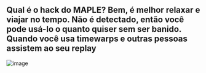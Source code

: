 ## Qual é o hack do MAPLE? Bem, é melhor relaxar e viajar no tempo. Não é detectado, então você pode usá-lo o quanto quiser sem ser banido. Quando você usa timewarps e outras pessoas assistem ao seu replay

![image](https://github.com/user-attachments/assets/3613e97a-af29-4581-b287-18e0e0f0cbe4)
